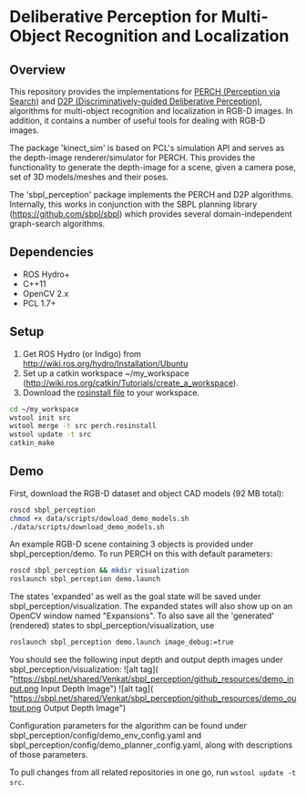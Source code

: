 # Deliberative Perception for Multi-Object Recognition and Localization

Overview
--------
This repository provides the implementations for <a href="http://www.cs.cmu.edu/~venkatrn/papers/icra16a.pdf">PERCH (Perception via Search)</a> and <a href="http://www.cs.cmu.edu/~venkatrn/papers/rss16.pdf">D2P (Discriminatively-guided Deliberative Perception)</a>, algorithms for multi-object recognition and localization in RGB-D images. In addition, it contains a number of useful tools for dealing with RGB-D images.

The package 'kinect_sim' is based on PCL's simulation API and serves as the depth-image renderer/simulator for PERCH. This provides the functionality to generate the depth-image for a scene, given a camera pose, set of 3D models/meshes and their poses.

The 'sbpl_perception' package implements the PERCH and D2P algorithms. Internally, this works in conjunction with the SBPL planning library (https://github.com/sbpl/sbpl) which provides several domain-independent graph-search algorithms.

Dependencies
------------

- ROS Hydro+
- C++11
- OpenCV 2.x
- PCL 1.7+

Setup
-----

1. Get ROS Hydro (or Indigo) from http://wiki.ros.org/hydro/Installation/Ubuntu
2. Set up a catkin workspace ~/my_workspace (http://wiki.ros.org/catkin/Tutorials/create_a_workspace).
3. Download the <a href="https://raw.githubusercontent.com/venkatrn/perception/master/perch.rosinstall" download="perch.rosinstall">rosinstall file</a> to your workspace.

```bash
cd ~/my_workspace
wstool init src
wstool merge -t src perch.rosinstall
wstool update -t src
catkin_make
```

Demo
----
First, download the RGB-D dataset and object CAD models (92 MB total):

```bash
roscd sbpl_perception 
chmod +x data/scripts/dowload_demo_models.sh
./data/scripts/download_demo_models.sh
```

An example RGB-D scene containing 3 objects is provided under sbpl_perception/demo. To run PERCH on this with default parameters:

```bash
roscd sbpl_perception && mkdir visualization
roslaunch sbpl_perception demo.launch 
```

The states 'expanded' as well as the goal state will be saved under sbpl_perception/visualization. The expanded states will also show up on an OpenCV window named "Expansions". To also save all the 'generated' (rendered) states to sbpl_perception/visualization, use

```bash
roslaunch sbpl_perception demo.launch image_debug:=true
```
You should see the following input depth and output depth images under sbpl_perception/visualization:
![alt tag]( "https://sbpl.net/shared/Venkat/sbpl_perception/github_resources/demo_input.png Input Depth Image")
![alt tag]( "https://sbpl.net/shared/Venkat/sbpl_perception/github_resources/demo_output.png Output Depth Image")

Configuration parameters for the algorithm can be found under sbpl_perception/config/demo_env_config.yaml and sbpl_perception/config/demo_planner_config.yaml, along with descriptions of those parameters.

To pull changes from all related repositories in one go, run ```wstool update -t src```.

